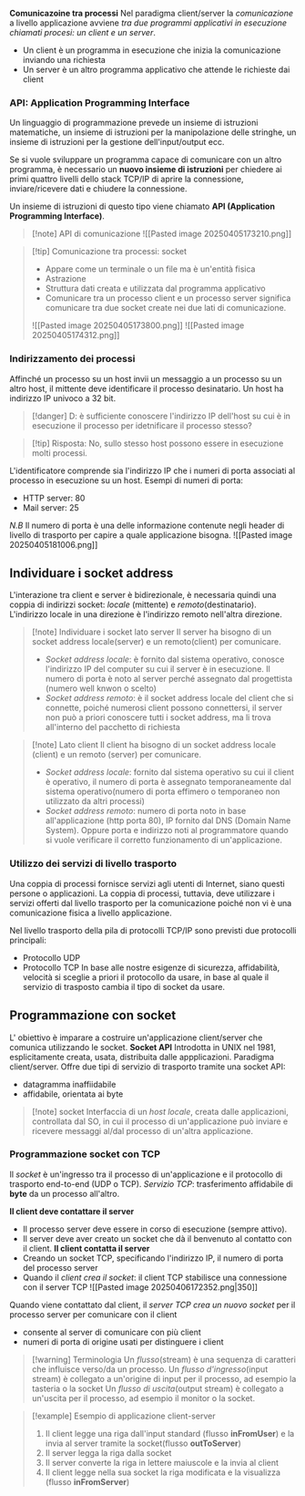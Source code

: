 **Comunicazoine tra processi**
Nel paradigma client/server la *comunicazione* a livello applicazione avviene *tra due programmi applicativi in esecuzione chiamati procesi: un client e un server*.
- Un client è un programma in esecuzione che inizia la comunicazione inviando una richiesta
- Un server è un altro programma applicativo che attende le richieste dai client
### API: Application Programming Interface 
Un linguaggio di programmazione prevede un insieme di istruzioni matematiche, un insieme di istruzioni per la manipolazione delle stringhe, un insieme di istruzioni per la gestione dell'input/output ecc.

Se si vuole sviluppare un programma capace di comunicare con un altro programma, è necessario un **nuovo insieme di istruzioni** per chiedere ai primi quattro livelli dello stack TCP/IP di aprire la connessione, inviare/ricevere dati e chiudere la connessione.

Un insieme di istruzioni di questo tipo viene chiamato **API (Application Programming Interface)**.

>[!note] API di comunicazione
>![[Pasted image 20250405173210.png]]

>[!tip] Comunicazione tra processi: socket
>- Appare come un terminale o un file ma è un'entità fisica
>- Astrazione
>- Struttura dati creata e utilizzata dal programma applicativo
>- Comunicare tra un processo client e un processo server significa comunicare tra due socket create nei due lati di comunicazione.
>
>![[Pasted image 20250405173800.png]]
>![[Pasted image 20250405174312.png]]

### Indirizzamento dei processi 
 Affinché un processo su un host invii un messaggio a un processo su un altro host, il mittente deve identificare il processo desinatario. Un host ha indirizzo IP univoco a 32 bit.
 >[!danger] D: è sufficiente conoscere l'indirizzo IP dell'host su cui è in esecuzione il processo per idetnificare il processo stesso?
 
 >[!tip] Risposta: No, sullo stesso host possono essere in esecuzione molti processi.

L'identificatore comprende sia l'indirizzo IP che i numeri di porta associati al processo in esecuzione su un host.
Esempi di numeri di porta:
- HTTP server: 80
- Mail server: 25

*N.B* Il numero di porta è una delle informazione contenute negli header di livello di trasporto per capire a quale applicazione bisogna.
![[Pasted image 20250405181006.png]]
## Individuare i socket address
L'interazione tra client e server è bidirezionale, è necessaria quindi una coppia di indirizzi socket: *locale* (mittente) e *remoto*(destinatario).
L'indirizzo locale in una direzione è l'indirizzo remoto nell'altra direzione.

>[!note] Individuare i socket lato server
>Il server ha bisogno di un socket address locale(server) e un remoto(client) per comunicare.
>- *Socket address locale*: è fornito dal sistema operativo, conosce l'indirizzo IP del computer su cui il server è in esecuzione. Il numero di porta è noto al server perché assegnato dal progettista (numero well knwon o scelto)
>- *Socket address remoto*: è il socket address locale del client che si connette, poiché numerosi client possono connettersi, il server non può a priori conoscere tutti i socket address, ma li trova all'interno del pacchetto di richiesta

>[!note] Lato client
>Il client ha bisogno di un socket address locale (client) e un remoto (server) per comunicare.
>- *Socket address locale*: fornito dal sistema operativo su cui il client è operativo, il numero di porta è assegnato temporaneamente dal sistema operativo(numero di porta effimero o temporaneo non utilizzato da altri processi)
>- *Socket address remoto*: numero di porta noto in base all'applicazione (http porta 80), IP fornito dal DNS (Domain Name System). Oppure porta e indirizzo noti al programmatore quando si vuole verificare il corretto funzionamento di un'applicazione.

### Utilizzo dei servizi di livello trasporto
Una coppia di processi fornisce servizi agli utenti di Internet, siano questi persone o applicazioni. La coppia di processi, tuttavia, deve utilizzare i servizi offerti dal livello trasporto per la comunicazione poiché non vi è una comunicazione fisica a livello applicazione.

Nel livello trasporto della pila di protocolli TCP/IP sono previsti due protocolli principali:
- Protocollo UDP
- Protocollo TCP
In base alle nostre esigenze di sicurezza, affidabilità, velocità si sceglie a priori il protocollo da usare, in base al quale il servizio di trasposto cambia il tipo di socket da usare.

## Programmazione con socket
L' obiettivo è imparare a costruire un'applicazione client/server che comunica utilizzando le socket.
**Socket API**
Introdotta in UNIX nel 1981, esplicitamente creata, usata, distribuita dalle appplicazioni. Paradigma client/server. 
Offre due tipi di servizio di trasporto tramite una socket API:
- datagramma inaffiidabile
- affidabile, orientata ai byte
>[!note] socket
>Interfaccia di un *host locale*, creata dalle applicazioni, controllata dal SO, in cui il processo di un'applicazione può inviare e ricevere messaggi al/dal processo di un'altra applicazione.

### Programmazione socket con TCP
Il *socket* è un'ingresso tra il processo di un'applicazione e il protocollo di trasporto end-to-end (UDP o TCP).
*Servizio TCP*: trasferimento affidabile di **byte** da un processo all'altro.

**Il client deve contattare il server**
- Il processo server deve essere in corso di esecuzione (sempre attivo). 
- Il server deve aver creato un socket che dà il benvenuto al contatto con il client.
**Il client contatta il server**
- Creando un socket TCP, specificando l'indirizzo IP, il numero di porta del processo server
- Quando il *client crea il socket*: il client TCP stabilisce una connessione con il server TCP
![[Pasted image 20250406172352.png|350]]

Quando viene contattato dal client, il *server TCP crea un nuovo socket* per il processo server per comunicare con il client
- consente al server di comunicare con più client
- numeri di porta di origine usati per distinguere i client
>[!warning] Terminologia
>Un *flusso*(stream) è una sequenza di caratteri che influisce verso/da un processo.
>Un *flusso d'ingresso*(input stream) è collegato a un'origine di input per il processo, ad esempio la tasteria o la socket
>Un *flusso di uscita*(output stream) è collegato a un'uscita per il processo, ad esempio il monitor o la socket.

>[!example] Esempio di applicazione client-server
>1) Il client legge una riga dall'input standard (flusso **inFromUser**) e la invia al server tramite la socket(flusso **outToServer**)
>2) Il server legga la riga dalla socket
>3) Il server converte la riga in lettere maiuscole e la invia al client
>4) Il client legge nella sua socket la riga modificata e la visualizza (flusso **inFromServer**)

